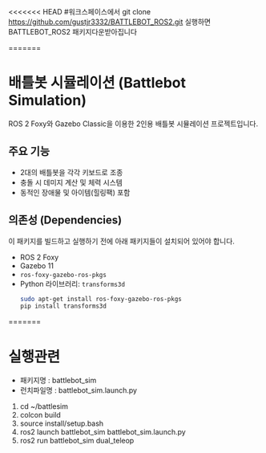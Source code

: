 <<<<<<< HEAD
#워크스페이스에서 git clone https://github.com/gustjr3332/BATTLEBOT_ROS2.git
실행하면 BATTLEBOT_ROS2 패키지다운받아집니다
>>>>>>
=======
# 배틀봇 시뮬레이션 (Battlebot Simulation)

ROS 2 Foxy와 Gazebo Classic을 이용한 2인용 배틀봇 시뮬레이션 프로젝트입니다.

## 주요 기능
- 2대의 배틀봇을 각각 키보드로 조종
- 충돌 시 데미지 계산 및 체력 시스템
- 동적인 장애물 및 아이템(힐링팩) 포함

## 의존성 (Dependencies)
이 패키지를 빌드하고 실행하기 전에 아래 패키지들이 설치되어 있어야 합니다.
- ROS 2 Foxy
- Gazebo 11
- `ros-foxy-gazebo-ros-pkgs`
- Python 라이브러리: `transforms3d`
  ```bash
  sudo apt-get install ros-foxy-gazebo-ros-pkgs
  pip install transforms3d

=======
# 실행관련
* 패키지명 : battlebot_sim
* 런치파일명 : battlebot_sim.launch.py

1. cd ~/battlesim
2. colcon build
3. source install/setup.bash
4. ros2 launch battlebot_sim battlebot_sim.launch.py
5. ros2 run battlebot_sim dual_teleop



